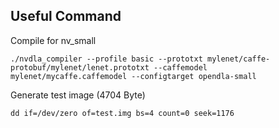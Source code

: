 ## Useful Command
Compile for nv_small

```
./nvdla_compiler --profile basic --prototxt mylenet/caffe-protobuf/mylenet/lenet.prototxt --caffemodel mylenet/mycaffe.caffemodel --configtarget opendla-small
```

Generate test image (4704 Byte)

```
dd if=/dev/zero of=test.img bs=4 count=0 seek=1176
```
